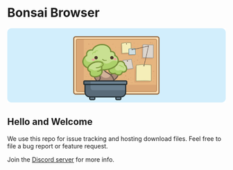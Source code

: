 # Bonsai Browser

![Header Logo](./assets/header.png)

## Hello and Welcome

We use this repo for issue tracking and hosting download files. Feel free to file a bug report or feature request.

Join the [Discord server](https://discord.com/invite/DRCu3qJEZc) for more info. 



